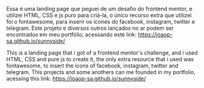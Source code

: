 Essa é uma landing page que peguei de um desafio do frontend mentor, e utilizei HTML, CSS e js puro para criá-la, o único recurso extra que utilizei foi o fontawesome, para inserir os ícones do facebook, instagram, twitter e telegram.
Este projeto e diversos outros lançados no ar podem ser encontrados em meu portfólio, acessando este link: https://joaop-sa.github.io/sunnyside/

This is a landing page that i got of a frontend mentor's challenge, and i used HTML, CSS and pure js to create it, the only extra resource that i used was fontawesome, to insert the icons of facebook, instagram, twitter and telegram.
This projects and some anothers can me founded in my portfolio, acessing this link: https://joaop-sa.github.io/sunnyside/
